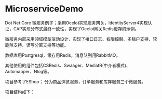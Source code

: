 # MicroserviceDemo
Dot Net Core 微服务例子；采用Ocelot实现服务网关，IdentityServer4实现认证，CAP实现分布式最终一致性，实现了Ocelot网关Redis缓存的示例。

微服务内部采用领域模型驱动设计，实现了接口日志、权限控制、多租户支持、软删除支持、读写分离支持等功能。

数据库用Postgresql，缓存用Redis，消息队列用RabbitMQ。

其他使用的组件包括CSRedis、Swaager、MediatR(中介者模式)、Automapper、Nlog等。

项目参考了EShop； 分为商品浏览服务，订单服务和库存服务三个微服务。

项目结构如下：

